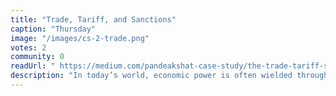```yaml
---
title: "Trade, Tariff, and Sanctions"
caption: "Thursday"
image: "/images/cs-2-trade.png"
votes: 2
community: 0
readUrl: " https://medium.com/pandeakshat-case-study/the-trade-tariff-sanction-reality-why-how-boon-bane-04417924e94e"
description: "In today’s world, economic power is often wielded through trade policies rather than traditional warfare. Tariffs raise costs on imports, sanctions restrict financial or business activity, and both reshape global supply chains in complex ways. While headlines often showcase big numbers and political soundbites, the real effects vary widely across countries, industries, and people’s daily lives."
---
```

